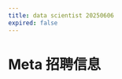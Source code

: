 ```yaml
---
title: data scientist 20250606
expired: false
---
```


# Meta 招聘信息

<JobPostingTable job-posting-json-path="meta/data/data-scientist-20250606.json" />
